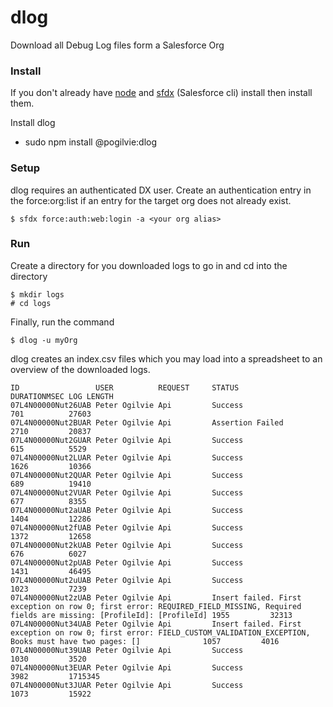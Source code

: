 # dlog
Download all Debug Log files form a Salesforce Org

### Install

If you don't already have [node](https://nodejs.org/en/) and [sfdx](https://developer.salesforce.com/tools/sfdxcli) (Salesforce cli) install then install them.

Install dlog

- sudo npm install @pogilvie:dlog

### Setup

dlog requires an authenticated DX user.  Create an authentication entry in the force:org:list if an entry for the target org does not already exist.

````
$ sfdx force:auth:web:login -a <your org alias>
````

### Run

Create a directory for you downloaded logs to go in and cd into the directory

````
$ mkdir logs
# cd logs
````

Finally, run the command
````
$ dlog -u myOrg
````

dlog creates an index.csv files which you may load into a spreadsheet to an overview of the downloaded logs.

````
ID                 USER          REQUEST     STATUS                                                                                                                              DURATIONMSEC LOG LENGTH
07L4N00000Nut26UAB Peter Ogilvie Api         Success                                                                                                                             701          27603     
07L4N00000Nut2BUAR Peter Ogilvie Api         Assertion Failed                                                                                                                    2710         20837     
07L4N00000Nut2GUAR Peter Ogilvie Api         Success                                                                                                                             615          5529      
07L4N00000Nut2LUAR Peter Ogilvie Api         Success                                                                                                                             1626         10366     
07L4N00000Nut2QUAR Peter Ogilvie Api         Success                                                                                                                             689          19410     
07L4N00000Nut2VUAR Peter Ogilvie Api         Success                                                                                                                             677          8355      
07L4N00000Nut2aUAB Peter Ogilvie Api         Success                                                                                                                             1404         12286     
07L4N00000Nut2fUAB Peter Ogilvie Api         Success                                                                                                                             1372         12658     
07L4N00000Nut2kUAB Peter Ogilvie Api         Success                                                                                                                             676          6027      
07L4N00000Nut2pUAB Peter Ogilvie Api         Success                                                                                                                             1431         46495     
07L4N00000Nut2uUAB Peter Ogilvie Api         Success                                                                                                                             1023         7239      
07L4N00000Nut2zUAB Peter Ogilvie Api         Insert failed. First exception on row 0; first error: REQUIRED_FIELD_MISSING, Required fields are missing: [ProfileId]: [ProfileId] 1955         32313     
07L4N00000Nut34UAB Peter Ogilvie Api         Insert failed. First exception on row 0; first error: FIELD_CUSTOM_VALIDATION_EXCEPTION, Books must have two pages: []              1057         4016      
07L4N00000Nut39UAB Peter Ogilvie Api         Success                                                                                                                             1030         3520      
07L4N00000Nut3EUAR Peter Ogilvie Api         Success                                                                                                                             3982         1715345   
07L4N00000Nut3JUAR Peter Ogilvie Api         Success                                                                                                                             1073         15922     
````
